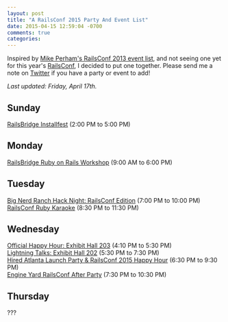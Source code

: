 ```yaml
---
layout: post
title: "A RailsConf 2015 Party And Event List"
date: 2015-04-15 12:59:04 -0700
comments: true
categories: 
---
```


Inspired by [Mike Perham's RailsConf 2013 event list](http://www.mikeperham.com/2013/04/11/railsconf-2013-events/), and not seeing one yet for this year's [RailsConf](http://railsconf.com/), I decided to put one together.  Please send me a note on [Twitter](https://twitter.com/tectonic) if you have a party or event to add!

_Last updated: Friday, April 17th._

## Sunday

[RailsBridge Installfest](https://www.bridgetroll.org/events/150) (2:00 PM to 5:00 PM)<br>

## Monday

[RailsBridge Ruby on Rails Workshop](https://www.bridgetroll.org/events/150) (9:00 AM to 6:00 PM)<br>

## Tuesday

[Big Nerd Ranch Hack Night: RailsConf Edition](https://www.eventbrite.com/e/big-nerd-ranch-hack-night-railsconf-edition-tickets-16540850128) (7:00 PM to 10:00 PM)<br>
[RailsConf Ruby Karaoke](https://www.eventbrite.com/e/railsconf-ruby-karaoke-tickets-16565911086) (8:30 PM to 11:30 PM)<br>

## Wednesday

[Official Happy Hour: Exhibit Hall 203](http://railsconf.com/schedule) (4:10 PM to 5:30 PM)<br>
[Lightning Talks: Exhibit Hall 202](http://railsconf.com/schedule) (5:30 PM to 7:30 PM)<br>
[Hired Atlanta Launch Party & RailsConf 2015 Happy Hour](http://www.eventbrite.com/e/hired-atlanta-launch-party-railsconf-2015-happy-hour-tickets-16408022838?aff=es2) (6:30 PM to 9:30 PM)<br>
[Engine Yard RailsConf After Party](https://www.eventbrite.com/e/engine-yard-railsconf-after-party-tickets-16499542576?invite=&err=29&referrer=&discount=&affiliate=&eventpassword=) (7:30 PM to 10:30 PM)<br>

## Thursday

???
